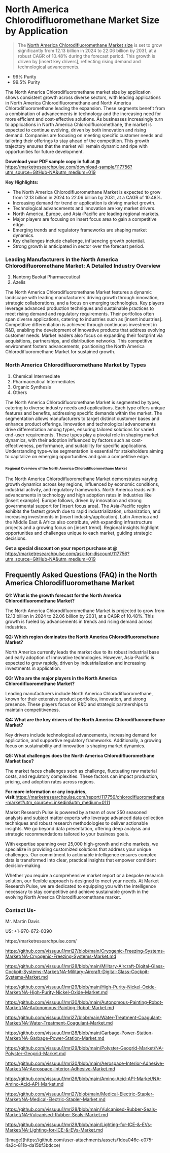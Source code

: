 <h1>North America Chlorodifluoromethane Market&nbsp;Size by Application</h1><blockquote><p>The <a href="https://marketresearchpulse.com/download-sample/117756?utm_source=GitHub-NA&amp;utm_medium=019">North America Chlorodifluoromethane Market size</a> is set to grow significantly from 12.13 billion in 2024 to 22.06 billion by 2031, at a robust CAGR of 10.48% during the forecast period. This growth is driven by [insert key drivers], reflecting rising demand and technological advancements.</p></blockquote><ul><li>99% Purity<li> 99.5% Purity</li></ul><p>The North America Chlorodifluoromethane market size by application shows consistent growth across diverse sectors, with leading applications in North America Chlorodifluoromethane and North America Chlorodifluoromethane leading the expansion. These segments benefit from a combination of advancements in technology and the increasing need for more efficient and cost-effective solutions. As businesses increasingly turn to applications in North America Chlorodifluoromethane, the market is expected to continue evolving, driven by both innovation and rising demand. Companies are focusing on meeting specific customer needs and tailoring their offerings to stay ahead of the competition. This growth trajectory ensures that the market will remain dynamic and ripe with opportunities for future development.</p><p><strong>Download your PDF sample copy in full at @ </strong><a href="https://marketresearchpulse.com/download-sample/117756?utm_source=GitHub-NA&amp;utm_medium=019">https://marketresearchpulse.com/download-sample/117756?utm_source=GitHub-NA&amp;utm_medium=019</a></p><p><strong>Key Highlights: </strong></p><ul><li>The North America Chlorodifluoromethane Market is expected to grow from 12.13 billion in 2024 to 22.06 billion by 2031, at a CAGR of 10.48%.</li><li>Increasing demand for trend or application is driving market growth.</li><li>Technological advancements and innovation are key market drivers.</li><li>North America, Europe, and Asia-Pacific are leading regional markets.</li><li>Major players are focusing on insert focus area to gain a competitive edge.</li><li>Emerging trends and regulatory frameworks are shaping market dynamics.</li><li>Key challenges include challenge, influencing growth potential.</li><li>Strong growth is anticipated in sector over the forecast period.</li></ul><h3>Leading Manufacturers in the North America Chlorodifluoromethane Market: A Detailed Industry Overview</h3><ol><li>Nantong Baokai Pharmaceutical</li><li>Azelis</li></ol><div class="flex max-w-full flex-col flex-grow"><div class="min-h-8 text-message flex w-full flex-col items-end gap-2 whitespace-normal break-words [.text-message+&amp;]:mt-5" dir="auto" data-message-author-role="assistant" data-message-id="fd8432e4-4910-450d-b182-61b7bfb0a01f" data-message-model-slug="gpt-4o"><div class="flex w-full flex-col gap-1 empty:hidden first:pt-[3px]"><div class="markdown prose w-full break-words dark:prose-invert light"><p>The North America Chlorodifluoromethane Market features a dynamic landscape with leading manufacturers driving growth through innovation, strategic collaborations, and a focus on emerging technologies. Key players leverage advanced production techniques and sustainable practices to meet rising demand and regulatory requirements. Their portfolios often span diverse applications, catering to industries such as [insert industries]. Competitive differentiation is achieved through continuous investment in R&amp;D, enabling the development of innovative products that address evolving customer needs. Market leaders also focus on expanding their footprint via acquisitions, partnerships, and distribution networks. This competitive environment fosters advancements, positioning the North America Chlorodifluoromethane Market for sustained growth.</p></div></div></div></div><h3>North America Chlorodifluoromethane Market by Types</h3><ol><li>Chemical Intermediate<li> Pharmaceutical Intermediates<li> Organic Synthesis<li> Others</li></ol><div class="flex max-w-full flex-col flex-grow"><div class="min-h-8 text-message flex w-full flex-col items-end gap-2 whitespace-normal break-words [.text-message+&amp;]:mt-5" dir="auto" data-message-author-role="assistant" data-message-id="084470be-0bb7-4664-bddf-5156b4f41249" data-message-model-slug="gpt-4o-mini"><div class="flex w-full flex-col gap-1 empty:hidden first:pt-[3px]"><div class="markdown prose w-full break-words dark:prose-invert light"><p>The North America Chlorodifluoromethane Market is segmented by types, catering to diverse industry needs and applications. Each type offers unique features and benefits, addressing specific demands within the market. The segmentation allows manufacturers to target distinct customer bases and enhance product offerings. Innovation and technological advancements drive differentiation among types, ensuring tailored solutions for varied end-user requirements. These types play a pivotal role in shaping market dynamics, with their adoption influenced by factors such as cost-effectiveness, performance, and suitability for specific applications. Understanding type-wise segmentation is essential for stakeholders aiming to capitalize on emerging opportunities and gain a competitive edge.</p></div></div></div></div><h3><span style="font-size: 11px;">Regional Overview of the North America Chlorodifluoromethane Market</span></h3><div class="flex max-w-full flex-col flex-grow"><div class="min-h-8 text-message flex w-full flex-col items-end gap-2 whitespace-normal break-words [.text-message+&amp;]:mt-5" dir="auto" data-message-author-role="assistant" data-message-id="e9038762-ce64-4e30-91c9-9bd413514231" data-message-model-slug="gpt-4o-mini"><div class="flex w-full flex-col gap-1 empty:hidden first:pt-[3px]"><div class="markdown prose w-full break-words dark:prose-invert light"><p>The North America Chlorodifluoromethane Market demonstrates varying growth dynamics across key regions, influenced by economic conditions, industrial activity, and regulatory frameworks. North America leads with advancements in technology and high adoption rates in industries like [insert example]. Europe follows, driven by innovation and strong governmental support for [insert focus area]. The Asia-Pacific region exhibits the fastest growth due to rapid industrialization, urbanization, and increasing investments in [insert industry/application]. Latin America and the Middle East &amp; Africa also contribute, with expanding infrastructure projects and a growing focus on [insert trend]. Regional insights highlight opportunities and challenges unique to each market, guiding strategic decisions.</p></div></div></div></div><p><strong>Get a special discount on your report purchase at @ </strong><a href="https://marketresearchpulse.com/ask-for-discount/117756?utm_source=GitHub-NA&amp;utm_medium=019">https://marketresearchpulse.com/ask-for-discount/117756?utm_source=GitHub-NA&amp;utm_medium=019</a></p><h2>Frequently Asked Questions (FAQ) in the North America Chlorodifluoromethane Market</h2><p><strong>Q1: What is the growth forecast for the North America Chlorodifluoromethane Market?</strong></p><p>The North America Chlorodifluoromethane Market is projected to grow from 12.13 billion in 2024 to 22.06 billion by 2031, at a CAGR of 10.48%. This growth is fueled by advancements in trends and rising demand across industries.</p><p><strong>Q2: Which region dominates the North America Chlorodifluoromethane Market?</strong></p><p>North America currently leads the market due to its robust industrial base and early adoption of innovative technologies. However, Asia-Pacific is expected to grow rapidly, driven by industrialization and increasing investments in application.</p><p><strong>Q3: Who are the major players in the North America Chlorodifluoromethane Market?</strong></p><p>Leading manufacturers include North America Chlorodifluoromethane, known for their extensive product portfolios, innovation, and strong presence. These players focus on R&amp;D and strategic partnerships to maintain competitiveness.</p><p><strong>Q4: What are the key drivers of the North America Chlorodifluoromethane Market?</strong></p><p>Key drivers include technological advancements, increasing demand for application, and supportive regulatory frameworks. Additionally, a growing focus on sustainability and innovation is shaping market dynamics.</p><p><strong>Q5: What challenges does the North America Chlorodifluoromethane Market face?</strong></p><p>The market faces challenges such as challenge, fluctuating raw material costs, and regulatory complexities. These factors can impact production, pricing, and adoption rates across regions.</p><p><strong>For more information or any inquiries, visit&nbsp;</strong><a href="https://marketresearchpulse.com/report/117756/chlorodifluoromethane-market?utm_source=Linkedin&utm_medium=0111">https://marketresearchpulse.com/report/117756/chlorodifluoromethane-market?utm_source=Linkedin&utm_medium=0111</a></p><p>Market Research Pulse is powered by a team of over 250 seasoned analysts and subject matter experts who leverage advanced data collection techniques and robust research methodologies to deliver actionable insights. We go beyond data presentation, offering deep analysis and strategic recommendations tailored to your business goals.</p><p>With expertise spanning over 25,000 high-growth and niche markets, we specialize in providing customized solutions that address your unique challenges. Our commitment to actionable intelligence ensures complex data is transformed into clear, practical insights that empower confident decision-making.</p><p>Whether you require a comprehensive market report or a bespoke research solution, our flexible approach is designed to meet your needs. At Market Research Pulse, we are dedicated to equipping you with the intelligence necessary to stay competitive and achieve sustainable growth in the evolving North America Chlorodifluoromethane market.</p><h3><strong>Contact Us-</strong></h3><p>Mr. Martin Davis</p><p>US: +1-970-672-0390</p><p>https://marketresearchpulse.com/</p><p><a href="https://github.com/vissuuu1/mri27/blob/main/Cryogenic-Freezing-Systems-Market/NA-Cryogenic-Freezing-Systems-Market.md">https://github.com/vissuuu1/mri27/blob/main/Cryogenic-Freezing-Systems-Market/NA-Cryogenic-Freezing-Systems-Market.md</a></p><p><a href="https://github.com/vissuuu1/mri28/blob/main/Military-Aircraft-Digital-Glass-Cockpit-Systems-Market/NA-Military-Aircraft-Digital-Glass-Cockpit-Systems-Market.md">https://github.com/vissuuu1/mri28/blob/main/Military-Aircraft-Digital-Glass-Cockpit-Systems-Market/NA-Military-Aircraft-Digital-Glass-Cockpit-Systems-Market.md</a></p><p><a href="https://github.com/vissuuu1/mri29/blob/main/High-Purity-Nickel-Oxide-Market/NA-High-Purity-Nickel-Oxide-Market.md">https://github.com/vissuuu1/mri29/blob/main/High-Purity-Nickel-Oxide-Market/NA-High-Purity-Nickel-Oxide-Market.md</a></p><p><a href="https://github.com/vissuuu1/mri30/blob/main/Autonomous-Painting-Robot-Market/NA-Autonomous-Painting-Robot-Market.md">https://github.com/vissuuu1/mri30/blob/main/Autonomous-Painting-Robot-Market/NA-Autonomous-Painting-Robot-Market.md</a></p><p><a href="https://github.com/vissuuu1/mri27/blob/main/Water-Treatment-Coagulant-Market/NA-Water-Treatment-Coagulant-Market.md">https://github.com/vissuuu1/mri27/blob/main/Water-Treatment-Coagulant-Market/NA-Water-Treatment-Coagulant-Market.md</a></p><p><a href="https://github.com/vissuuu1/mri28/blob/main/Garbage-Power-Station-Market/NA-Garbage-Power-Station-Market.md">https://github.com/vissuuu1/mri28/blob/main/Garbage-Power-Station-Market/NA-Garbage-Power-Station-Market.md</a></p><p><a href="https://github.com/vissuuu1/mri29/blob/main/Polyster-Geogrid-Market/NA-Polyster-Geogrid-Market.md">https://github.com/vissuuu1/mri29/blob/main/Polyster-Geogrid-Market/NA-Polyster-Geogrid-Market.md</a></p><p><a href="https://github.com/vissuuu1/mri30/blob/main/Aerospace-Interior-Adhesive-Market/NA-Aerospace-Interior-Adhesive-Market.md">https://github.com/vissuuu1/mri30/blob/main/Aerospace-Interior-Adhesive-Market/NA-Aerospace-Interior-Adhesive-Market.md</a></p><p><a href="https://github.com/vissuuu1/mri26/blob/main/Amino-Acid-API-Market/NA-Amino-Acid-API-Market.md">https://github.com/vissuuu1/mri26/blob/main/Amino-Acid-API-Market/NA-Amino-Acid-API-Market.md</a></p><p><a href="https://github.com/vissuuu1/mri27/blob/main/Medical-Electric-Stapler-Market/NA-Medical-Electric-Stapler-Market.md">https://github.com/vissuuu1/mri27/blob/main/Medical-Electric-Stapler-Market/NA-Medical-Electric-Stapler-Market.md</a></p><p><a href="https://github.com/vissuuu1/mri28/blob/main/Vulcanised-Rubber-Seals-Market/NA-Vulcanised-Rubber-Seals-Market.md">https://github.com/vissuuu1/mri28/blob/main/Vulcanised-Rubber-Seals-Market/NA-Vulcanised-Rubber-Seals-Market.md</a></p><p><a href="https://github.com/vissuuu1/mri29/blob/main/Lighting-for-ICE-&-EVs-Market/NA-Lighting-for-ICE-&-EVs-Market.md">https://github.com/vissuuu1/mri29/blob/main/Lighting-for-ICE-&-EVs-Market/NA-Lighting-for-ICE-&-EVs-Market.md</a></p>
![image](https://github.com/user-attachments/assets/1dea046c-e075-4a2c-811b-da15bf3bdcce)
